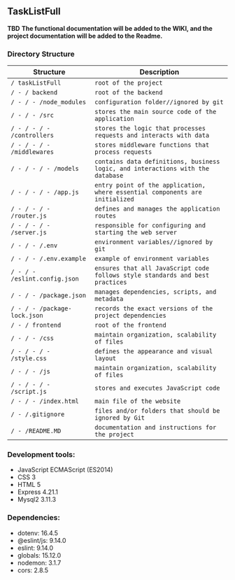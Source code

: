 ## TaskListFull
**TBD**
**The functional documentation will be added to the WIKI, and the project documentation will be added to the Readme.**

### Directory Structure

| **Structure** | **Description** |
| ----------------------- | --------- |
| `/ taskListFull`           | `root of the project` |
| `/ - / backend`                | `root of the backend` |
| `/ - / - /node_modules`         | `configuration folder//ignored by git` |
| `/ - / - /src`                  | `stores the main source code of the application` |
| `/ - / - / - /controllers`         | `stores the logic that processes requests and interacts with data` |
| `/ - / - / - /middlewares`         | `stores middleware functions that process requests` |
| `/ - / - / - /models`              | `contains data definitions, business logic, and interactions with the database` |
| `/ - / - / - /app.js`              | `entry point of the application, where essential components are initialized` |
| `/ - / - / - /router.js`           | `defines and manages the application routes` |
| `/ - / - / - /server.js`           | `responsible for configuring and starting the web server` |
| `/ - / - /.env`                | `environment variables//ignored by git` |
| `/ - / - /.env.example`        | `example of environment variables` |
| `/ - / - /eslint.config.json`  | `ensures that all JavaScript code follows style standards and best practices` |
| `/ - / - /package.json`        | `manages dependencies, scripts, and metadata` |
| `/ - / - /package-lock.json`   | `records the exact versions of the project dependencies` |
| `/ - / frontend`               | `root of the frontend` |
| `/ - / - /css`                  | `maintain organization, scalability of files` |
| `/ - / - / - /style.css`           | `defines the appearance and visual layout` |
| `/ - / - /js`                   | `maintain organization, scalability of files` |
| `/ - / - / - /script.js`           | `stores and executes JavaScript code` |
| `/ - / - /index.html`          | `main file of the website` |
| `/ - /.gitignore`             | `files and/or folders that should be ignored by Git` |
| `/ - /README.MD`             | `documentation and instructions for the project` |  

### **Development tools**:
* JavaScript ECMAScript (ES2014)
* CSS 3
* HTML 5
* Express 4.21.1
* Mysql2 3.11.3

### **Dependencies**:
* dotenv: 16.4.5
* @eslint/js: 9.14.0
* eslint: 9.14.0
* globals: 15.12.0
* nodemon: 3.1.7
* cors: 2.8.5
